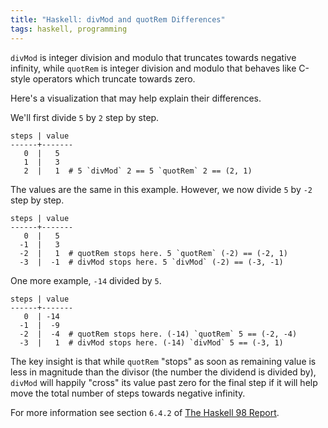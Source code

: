 ```yaml
---
title: "Haskell: divMod and quotRem Differences"
tags: haskell, programming
---
```


`divMod` is integer division and modulo that truncates towards negative
infinity, while `quotRem` is integer division and modulo that behaves like
C-style operators which truncate towards zero.

Here's a visualization that may help explain their differences.

We'll first divide `5` by `2` step by step.

```
steps | value
------+-------
   0  |   5
   1  |   3
   2  |   1  # 5 `divMod` 2 == 5 `quotRem` 2 == (2, 1)
```

The values are the same in this example. However, we now divide `5` by `-2`
step by step.


```
steps | value
------+-------
   0  |   5
  -1  |   3
  -2  |   1  # quotRem stops here. 5 `quotRem` (-2) == (-2, 1)
  -3  |  -1  # divMod stops here. 5 `divMod` (-2) == (-3, -1)
```

One more example, `-14` divided by `5`.

```
steps | value
------+-------
   0  | -14
  -1  |  -9
  -2  |  -4  # quotRem stops here. (-14) `quotRem` 5 == (-2, -4)
  -3  |   1  # divMod stops here. (-14) `divMod` 5 == (-3, 1)
```

The key insight is that while `quotRem` "stops" as soon as remaining value is
less in magnitude than the divisor (the number the dividend is divided by),
`divMod` will happily "cross" its value past zero for the final step if it will
help move the total number of steps towards negative infinity.

For more information see section `6.4.2` of [The Haskell 98
Report](https://www.haskell.org/onlinereport/basic.html).

